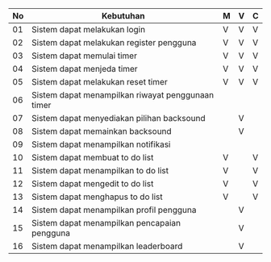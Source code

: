 | No | Kebutuhan |M | V | C |
|----|-----------|--|---|---|
|01| Sistem dapat melakukan login|V|V|V|
|02| Sistem dapat melakukan register pengguna|V|V|V|
|03| Sistem dapat memulai timer|V|V|V|
|04| Sistem dapat menjeda timer|V|V|V|
|05| Sistem dapat melakukan reset timer|V|V|V|
|06| Sistem dapat menampilkan riwayat penggunaan timer|
|07| Sistem dapat menyediakan pilihan backsound||V||
|08| Sistem dapat memainkan backsound||V|
|09| Sistem dapat menampilkan notifikasi|
|10| Sistem dapat membuat to do list|V||V|
|11| Sistem dapat menampilkan to do list|V||V|
|12| Sistem dapat mengedit to do list|V||V|
|13| Sistem dapat menghapus to do list|V||V|
|14| Sistem dapat menampilkan profil pengguna||V|
|15| Sistem dapat menampilkan pencapaian pengguna||V|
|16| Sistem dapat menampilkan leaderboard||V|